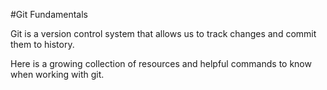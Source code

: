 #Git Fundamentals

Git is a version control system that allows us to track changes and commit them to history.

Here is a growing collection of resources and helpful commands to know when working with git.